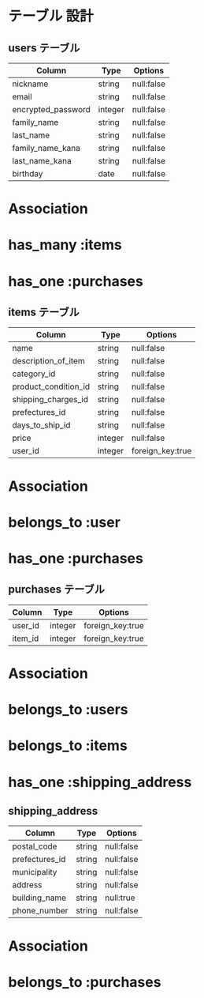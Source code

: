 # テーブル 設計

## users テーブル

| Column                | Type    | Options    |
| --------------------- | ------- | ---------- |
| nickname              | string  | null:false |
| email                 | string  | null:false |
| encrypted_password    | integer | null:false |  
| family_name           | string  | null:false |
| last_name             | string  | null:false |
| family_name_kana      | string  | null:false |
| last_name_kana        | string  | null:false |
| birthday              | date    | null:false |

# Association
# has_many :items
# has_one :purchases

## items テーブル

| Column               | Type    | Options          |
| -------------------- | ------- | ---------------- |
| name                 | string  | null:false       |
| description_of_item  | string  | null:false       |
| category_id          | string  | null:false       |
| product_condition_id | string  | null:false       |
| shipping_charges_id  | string  | null:false       |
| prefectures_id       | string  | null:false       |
| days_to_ship_id      | string  | null:false       |
| price                | integer | null:false       |
| user_id              | integer | foreign_key:true |

# Association
# belongs_to :user
# has_one :purchases

## purchases テーブル

| Column          | Type    | Options          |
| --------------- | ------- | ---------------- |
| user_id         | integer | foreign_key:true |
| item_id         | integer | foreign_key:true |

# Association
# belongs_to :users
# belongs_to :items
# has_one :shipping_address

## shipping_address

| Column         | Type    | Options          |
| -------------- | ------- | ---------------- |
| postal_code    | string  | null:false       |
| prefectures_id | string  | null:false       |
| municipality   | string  | null:false       |
| address        | string  | null:false       |
| building_name  | string  | null:true        |
| phone_number   | string  | null:false       |


# Association
# belongs_to :purchases